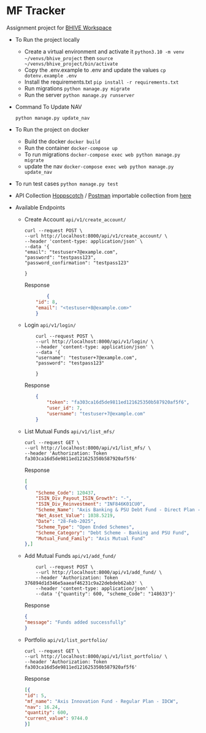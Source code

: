 # MF Tracker

Assignment project for [BHIVE Workspace](https://bhiveworkspace.com/)

* To Run the project locally
  * Create a virtual environment and activate it
    `python3.10 -m venv ~/venvs/bhive_project`
    then
    `source ~/venvs/bhive_project/bin/activate`
  * Copy the .env.example to .env and update the values
  `cp dotenv.example .env`
  * Install the requirements.txt
    `pip install -r requirements.txt`
  * Run migrations
    `python manage.py migrate`
  * Run the server
    `python manage.py runserver`

* Command To Update NAV

    ```shell
    python manage.py update_nav
    ```

* To Run the project on docker
  * Build the docker
  `docker build`
  * Run the container
  `docker-compose up`
  * To run migrations
  `docker-compose exec web python manage.py migrate`
  * update the nav
  `docker-compose exec web python manage.py update_nav`

* To run test cases
  `python manage.py test`

* API Collection
  [Hoppscotch](https://hoppscotch.io/) / [Postman](https://learning.postman.com/docs/getting-started/importing-and-exporting/importing-from-hoppscotch/) importable collection from [here](./bhive.json)

* Available Endpoints

  * Create Account `api/v1/create_account/`

    ```shell
    curl --request POST \
    --url http://localhost:8000/api/v1/create_account/ \
    --header 'content-type: application/json' \
    --data '{
    "email": "testuser+7@example.com",
    "password": "testpass123",
    "password_confirmation": "testpass123"

    }
    ```

    Response

    ```json
            {
        "id": 8,
        "email": "<testuser+8@example.com>"
        }
    ```

  * Login `api/v1/login/`

    ```shell
        curl --request POST \
        --url http://localhost:8000/api/v1/login/ \
        --header 'content-type: application/json' \
        --data '{
        "username": "testuser+7@example.com",
        "password": "testpass123"

        }

    ```

    Response

    ```json
        {
            "token": "fa303ca16d5de9811ed121625350b587920af5f6",
            "user_id": 7,
            "username": "testuser+7@example.com"
        }

    ```

  * List Mutual Funds `api/v1/list_mfs/`

    ```shell
    curl --request GET \
    --url http://localhost:8000/api/v1/list_mfs/ \
    --header 'Authorization: Token fa303ca16d5de9811ed121625350b587920af5f6'
    ```

    Response

    ```json
    [
    {
        "Scheme_Code": 120437,
        "ISIN_Div_Payout_ISIN_Growth": "-",
        "ISIN_Div_Reinvestment": "INF846K01CU0",
        "Scheme_Name": "Axis Banking & PSU Debt Fund - Direct Plan - Daily IDCW",
        "Net_Asset_Value": 1038.5219,
        "Date": "28-Feb-2025",
        "Scheme_Type": "Open Ended Schemes",
        "Scheme_Category": "Debt Scheme - Banking and PSU Fund",
        "Mutual_Fund_Family": "Axis Mutual Fund"
    },]
    ```

  * Add Mutual Funds `api/v1/add_fund/`

    ```shell
        curl --request POST \
        --url http://localhost:8000/api/v1/add_fund/ \
        --header 'Authorization: Token 376894d1d346e5aaeaf46231c9a22debdeb62ab3' \
        --header 'content-type: application/json' \
        --data '{"quantity": 600, "scheme_Code": "148633"}'

    ```

    Response

    ```json
    {
    "message": "Funds added successfully"
    }

    ```

  * Portfolio `api/v1/list_portfolio/`

    ```shell
    curl --request GET \
    --url http://localhost:8000/api/v1/list_portfolio/ \
    --header 'Authorization: Token fa303ca16d5de9811ed121625350b587920af5f6'
    ```

    Response

    ```json
    [{
    "id": 5,
    "mf_name": "Axis Innovation Fund - Regular Plan - IDCW",
    "nav": 16.24,
    "quantity": 600,
    "current_value": 9744.0
    }]

    ```

